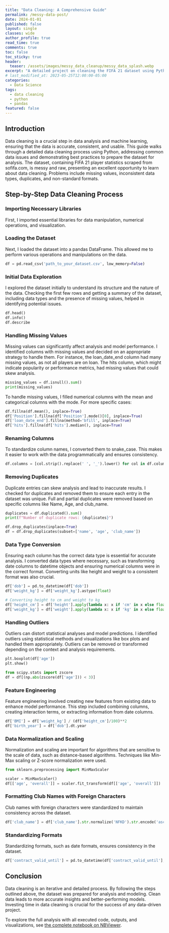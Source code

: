 ```yaml
---
title: "Data Cleaning: A Comprehensive Guide"
permalink: /messy-data-post/
date: 2024-01-01
published: false
layout: single
classes: wide
author_profile: true
read_time: true
comments: true
toc: false
toc_sticky: true
header:
  teaser: /assets/images/messy_data_cleanup/messy_data_splash.webp
excerpt: "A detailed project on cleaning the FIFA 21 dataset using Python."
# last_modified_at: 2023-05-25T12:00:00-05:00
categories:
  - Data Science
tags:
  - data cleaning
  - python
  - pandas
featured: false
---
```

## Introduction

Data cleaning is a crucial step in data analysis and machine learning, ensuring that the data is accurate, consistent, and usable. This guide walks through a detailed data cleaning process using Python, addressing common data issues and demonstrating best practices to prepare the dataset for analysis. The dataset, containing FIFA 21 player statistics scraped from sofifa.com, is messy and raw, presenting an excellent opportunity to learn about data cleaning. Problems include missing values, inconsistent data types, duplicates, and non-standard formats.

## Step-by-Step Data Cleaning Process

### Importing Necessary Libraries

First, I imported essential libraries for data manipulation, numerical operations, and visualization.

### Loading the Dataset
Next, I loaded the dataset into a pandas DataFrame. This allowed me to perform various operations and manipulations on the data.

```python
df = pd.read_csv('path_to_your_dataset.csv', low_memory=False)
```

### Initial Data Exploration
I explored the dataset initially to understand its structure and the nature of the data. Checking the first few rows and getting a summary of the dataset, including data types and the presence of missing values, helped in identifying potential issues.

```python
df.head()
df.info()
df.describe
```

### Handling Missing Values
Missing values can significantly affect analysis and model performance. I identified columns with missing values and decided on an appropriate strategy to handle them. For instance, the loan_date_end column had many missing values, as not all players are on loan. The hits column, which might indicate popularity or performance metrics, had missing values that could skew analysis.

```python
missing_values = df.isnull().sum()
print(missing_values)
```

To handle missing values, I filled numerical columns with the mean and categorical columns with the mode. For more specific cases:

```python
df.fillna(df.mean(), inplace=True)
df['Position'].fillna(df['Position'].mode()[0], inplace=True)
df['loan_date_end'].fillna(method='bfill', inplace=True)
df['hits'].fillna(df['hits'].median(), inplace=True)
```

### Renaming Columns
To standardize column names, I converted them to snake_case. This makes it easier to work with the data programmatically and ensures consistency.

```python
df.columns = [col.strip().replace(' ', '_').lower() for col in df.columns]
```

### Removing Duplicates
Duplicate entries can skew analysis and lead to inaccurate results. I checked for duplicates and removed them to ensure each entry in the dataset was unique. Full and partial duplicates were removed based on specific columns like Name, Age, and club_name.

```python
duplicates = df.duplicated().sum()
print(f"Number of duplicate rows: {duplicates}")

df.drop_duplicates(inplace=True)
df = df.drop_duplicates(subset=['name', 'age', 'club_name'])
```

### Data Type Conversion
Ensuring each column has the correct data type is essential for accurate analysis. I converted data types where necessary, such as transforming date columns to datetime objects and ensuring numerical columns were in the correct format. Converting units like height and weight to a consistent format was also crucial.

```python
df['dob'] = pd.to_datetime(df['dob'])
df['weight_kg'] = df['weight_kg'].astype(float)

# Converting height to cm and weight to kg
df['height_cm'] = df['height'].apply(lambda x: x if 'cm' in x else float(x) * 2.54)
df['weight_kg'] = df['weight'].apply(lambda x: x if 'kg' in x else float(x) * 0.453592)
```

### Handling Outliers
Outliers can distort statistical analyses and model predictions. I identified outliers using statistical methods and visualizations like box plots and handled them appropriately. Outliers can be removed or transformed depending on the context and analysis requirements.

```python
plt.boxplot(df['age'])
plt.show()

from scipy.stats import zscore
df = df[(np.abs(zscore(df['age'])) < 3)]
```

### Feature Engineering
Feature engineering involved creating new features from existing data to enhance model performance. This step included combining columns, creating interaction terms, or extracting information from date columns.

```python
df['BMI'] = df['weight_kg'] / (df['height_cm']/100)**2
df['birth_year'] = df['dob'].dt.year
```

### Data Normalization and Scaling
Normalization and scaling are important for algorithms that are sensitive to the scale of data, such as distance-based algorithms. Techniques like Min-Max scaling or Z-score normalization were used.

```python
from sklearn.preprocessing import MinMaxScaler

scaler = MinMaxScaler()
df[['age', 'overall']] = scaler.fit_transform(df[['age', 'overall']])
```

### Formatting Club Names with Foreign Characters
Club names with foreign characters were standardized to maintain consistency across the dataset.

```python
df['club_name'] = df['club_name'].str.normalize('NFKD').str.encode('ascii', errors='ignore').str.decode('utf-8')
```

### Standardizing Formats
Standardizing formats, such as date formats, ensures consistency in the dataset.

```python
df['contract_valid_until'] = pd.to_datetime(df['contract_valid_until'], format='%Y')
```

## Conclusion
Data cleaning is an iterative and detailed process. By following the steps outlined above, the dataset was prepared for analysis and modeling. Clean data leads to more accurate insights and better-performing models. Investing time in data cleaning is crucial for the success of any data-driven project.

To explore the full analysis with all executed code, outputs, and visualizations, see [the complete notebook on NBViewer](https://nbviewer.org/github/timothyrobbinscpa/messy_data_cleaning/blob/master/src/data_cleaning_FINAL_FINAL.ipynb?flush_cache=true).